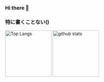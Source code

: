 ### Hi there 👋

### 特に書くことない() 

<p align="left"> 
  <img alt="Top Langs" height="150px" src="https://github-readme-stats.vercel.app/api/top-langs/?username=YucriNatsure&layout=compact&show_icons=true&theme=onedark" />
  <img alt="github stats" height="150px" src="https://github-readme-stats.vercel.app/api?username=YucriNatsure&theme=onedark&show_icons=ture" />
</p>
